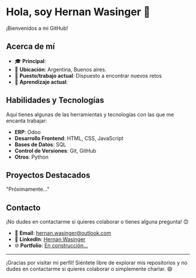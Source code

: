 # Hola, soy Hernan Wasinger 👋

¡Bienvenidos a mi GitHub!

## Acerca de mí

- 🎓 **Principal**:
- 📍  **Ubicación**: Argentina, Buenos aires.  
- 💼 **Puesto/trabajo actual**: Dispuesto a encontrar nuevos retos  
- 🌱 **Aprendizaje actual**:

## Habilidades y Tecnologías

Aquí tienes algunas de las herramientas y tecnologías con las que me encanta trabajar:

- **ERP**: Odoo   
- **Desarrollo Frontend**: HTML, CSS, JavaScript
- **Bases de Datos**: SQL
- **Control de Versiones**: Git, GitHub  
- **Otros**: Python

## Proyectos Destacados

"Próximamente..."
<!-- Aquí tienes algunos de mis proyectos favoritos: -->

<!-- - **[Nombre del Proyecto 1](https://github.com/HernanWasinger/proyecto1)**: Breve descripción del proyecto. -->  
<!-- - **[Nombre del Proyecto 2](https://github.com/HernanWasinger/proyecto2)**: Breve descripción del proyecto. -->  
<!-- - **[Nombre del Proyecto 3](https://github.com/HernanWasinger/proyecto3)**: Breve descripción del proyecto. -->  

<!-- (Si no tienes proyectos públicos aún, puedes omitir esta sección o dejarla como un marcador de posición para futuras actualizaciones). -->

## Contacto

¡No dudes en contactarme si quieres colaborar o tienes alguna pregunta! 😊

- 📧 **Email**: [hernan.wasinger@outlook.com](mailto:hernan.wasinger@outlook.com)  
- 💼 **LinkedIn**: [Hernan Wasinger]()  
- 🌐 **Portfolio**: [En construcción...](#)  


---

¡Gracias por visitar mi perfil! Siéntete libre de explorar mis repositorios y no dudes en contactarme si quieres colaborar o simplemente charlar. 😄